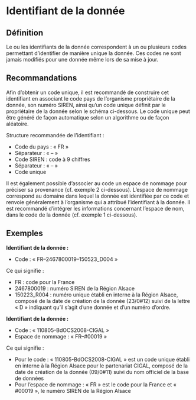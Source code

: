 
<!-- Begin @dataIdentifiers.md -->

# Identifiant de la donnée

## Définition

Le ou les identifiants de la donnée correspondent à un ou plusieurs codes permettant d’identifier de manière unique la donnée.
Ces codes ne sont jamais modifiés pour une donnée même lors de sa mise à jour.

## Recommandations

Afin d’obtenir un code unique, il est recommandé de construire cet identifiant en associant le code pays de l’organisme propriétaire de la donnée, son numéro SIREN, ainsi qu’un code unique définit par le propriétaire de la donnée selon le schéma ci-dessous.
Le code unique peut être généré de façon automatique selon un algorithme ou de façon aléatoire.

Structure recommandée de l’identifiant :
- Code du pays : « FR »
- Séparateur : « – »
- Code SIREN : code à 9 chiffres
- Séparateur : « – »
- Code unique

Il est également possible d’associer au code un espace de nommage pour préciser sa provenance (cf. exemple 2 ci-dessous). L’espace de nommage correspond au domaine dans lequel la donnée est identifiée par ce code et renvoie généralement à l’organisme qui a attribué l’identifiant à la donnée.
Il est recommandé d’intégrer les informations concernant l’espace de nom, dans le code de la donnée (cf. exemple 1 ci-dessous).

## Exemples

**Identifiant de la donnée :**

- Code : « FR–2467800019–150523_D004 »

Ce qui signifie :
- FR : code pour la France
- 2467800019 : numéro SIREN de la Région Alsace
- 150223_R004 : numéro unique établi en interne à la Région Alsace, composé de la date de création de la donnée (23/0#12) suivi de la lettre « D » indiquant qu’il s’agit d’une donnée et d’un numéro d’ordre.

**Identifiant de la donnée :**

- Code : « 110805-BdOCS2008-CIGAL »
- Espace de nommage : « FR–#00019 »

Ce qui signifie :
- Pour le code : « 110805-BdOCS2008-CIGAL » est un code unique établi en interne à la Région Alsace pour le partenariat CIGAL, composé de la date de création de la donnée (09/0#11) suivi du nom officiel de la base de données
- Pour l’espace de nommage : « FR » est le code pour la France et « #00019 », le numéro SIREN de la Région Alsace

<!-- End @dataIdentifiers.md -->

